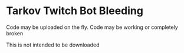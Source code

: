 # Tarkov Twitch Bot Bleeding
Code may be uploaded on the fly. Code may be working or completely broken  

This is not intended to be downloaded
